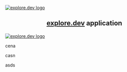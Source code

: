 <p align="center">

[![explore.dev logo](https://avatars0.githubusercontent.com/u/53522974?s=200&v=4)](https://explore.dev/)

</p>

<h2 align="center">

[explore.dev](https://explore.dev/) application

</h2>

<p align="center">

[![explore.dev logo](https://avatars0.githubusercontent.com/u/53522974?s=200&v=4)](https://explore.dev/)

</p>


cena 


casn 

asds
